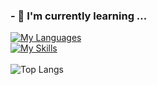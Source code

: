 ### - 🌱 I'm currently learning ...<br>
[![My Languages](https://skillicons.dev/icons?i=python,c,cs,html,css)](https://skillicons.dev) <br>
[![My Skills](https://skillicons.dev/icons?i=githubactions,docker)](https://skillicons.dev)
<br />
<br />
![Top Langs](https://github-readme-stats.vercel.app/api/top-langs/?username=karpitony&layout=compact&theme=react&langs_count=6&count_private=true)

<!--
![karpitony's GitHub stats](https://github-readme-stats.vercel.app/api?username=karpitony&hide=contribs,prs&show_icons=true&theme=dark)
![Python](https://img.shields.io/badge/python-3670A0?style=for-the-badge&logo=python&logoColor=ffdd54)
![clang](https://img.shields.io/badge/Clang-00599C?style=for-the-badge&logo=c&logoColor=white)
![Java](https://img.shields.io/badge/java-%23ED8B00.svg?style=for-the-badge&logo=openjdk&logoColor=white)
-->
